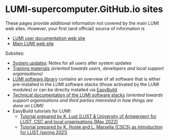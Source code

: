 # LUMI-supercomputer.GitHub.io sites

These pages provide additional information not covered by the main LUMI web sites. 
However, your first (and official) source of information is

-   [LUMI user documentation web site](https://docs.lumi-supercomputer.eu/)
-   [Main LUMI web site](https://www.lumi-supercomputer.eu/)

Subsites:

-   [System updates](LUMI-training-materials/User-Updates): Notes for all users after system updates
-   [Training materials](LUMI-training-materials) *(oriented towards users, developers
    and local support organisations)*
-   [LUMI software library](LUMI-EasyBuild-docs) contains an overview of all software that is either
    pre-installed in the LUMI software stacks (those activated by the LUMI modules) or can be
    directly installed via [EasyBuild](https://docs.lumi-supercomputer.eu/software/installing/easybuild/)
-   [Technical documentation of the LUMI software stacks](LUMI-SoftwareStack)
    *(oriented towards support organisations and third parties interested in how things are done on LUMI)*
-   EasyBuild tutorials for LUMI:
    -   [Tutorial prepared by K. Lust (LUST & University of Antwerpen) for LUST, CSC and local organisations (May 2022)](https://lumi-supercomputer.github.io/easybuild-tutorial/2022-CSC_and_LO/)
    -   [Tutorial prepared by K. Hoste and L. Marsella (CSCS) as introduction for LUST (spring 2021)](https://lumi-supercomputer.github.io/easybuild-tutorial/2021-lust/)
